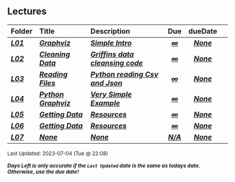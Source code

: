 ## Lectures

| Folder | Title | Description | Due | dueDate |  |
|:------|:------|:------|:-----:|:-----:|-----|
| ***<a href="https://github.com/rugbyprof/4883-Software-Tools/tree/master/Lectures/L01">L01</a>*** | ***<a href="https://github.com/rugbyprof/4883-Software-Tools/tree/master/Lectures/L01"> Graphviz </a>*** | ***<a href="https://github.com/rugbyprof/4883-Software-Tools/tree/master/Lectures/L01"> Simple Intro</a>*** | ***<a href="https://github.com/rugbyprof/4883-Software-Tools/tree/master/Lectures/L01"> ∞</a>*** | ***<a href="https://github.com/rugbyprof/4883-Software-Tools/tree/master/Lectures/L01">None</a>*** |  |
| ***<a href="https://github.com/rugbyprof/4883-Software-Tools/tree/master/Lectures/L02">L02</a>*** | ***<a href="https://github.com/rugbyprof/4883-Software-Tools/tree/master/Lectures/L02"> Cleaning Data </a>*** | ***<a href="https://github.com/rugbyprof/4883-Software-Tools/tree/master/Lectures/L02"> Griffins data cleansing code</a>*** | ***<a href="https://github.com/rugbyprof/4883-Software-Tools/tree/master/Lectures/L02"> ∞</a>*** | ***<a href="https://github.com/rugbyprof/4883-Software-Tools/tree/master/Lectures/L02">None</a>*** |  |
| ***<a href="https://github.com/rugbyprof/4883-Software-Tools/tree/master/Lectures/L03">L03</a>*** | ***<a href="https://github.com/rugbyprof/4883-Software-Tools/tree/master/Lectures/L03"> Reading Files </a>*** | ***<a href="https://github.com/rugbyprof/4883-Software-Tools/tree/master/Lectures/L03"> Python reading Csv and Json</a>*** | ***<a href="https://github.com/rugbyprof/4883-Software-Tools/tree/master/Lectures/L03"> ∞</a>*** | ***<a href="https://github.com/rugbyprof/4883-Software-Tools/tree/master/Lectures/L03">None</a>*** |  |
| ***<a href="https://github.com/rugbyprof/4883-Software-Tools/tree/master/Lectures/L04">L04</a>*** | ***<a href="https://github.com/rugbyprof/4883-Software-Tools/tree/master/Lectures/L04"> Python Graphviz </a>*** | ***<a href="https://github.com/rugbyprof/4883-Software-Tools/tree/master/Lectures/L04"> Very Simple Example</a>*** | ***<a href="https://github.com/rugbyprof/4883-Software-Tools/tree/master/Lectures/L04"> ∞</a>*** | ***<a href="https://github.com/rugbyprof/4883-Software-Tools/tree/master/Lectures/L04">None</a>*** |  |
| ***<a href="https://github.com/rugbyprof/4883-Software-Tools/tree/master/Lectures/L05">L05</a>*** | ***<a href="https://github.com/rugbyprof/4883-Software-Tools/tree/master/Lectures/L05"> Getting Data </a>*** | ***<a href="https://github.com/rugbyprof/4883-Software-Tools/tree/master/Lectures/L05"> Resources</a>*** | ***<a href="https://github.com/rugbyprof/4883-Software-Tools/tree/master/Lectures/L05"> ∞</a>*** | ***<a href="https://github.com/rugbyprof/4883-Software-Tools/tree/master/Lectures/L05">None</a>*** |  |
| ***<a href="https://github.com/rugbyprof/4883-Software-Tools/tree/master/Lectures/L06">L06</a>*** | ***<a href="https://github.com/rugbyprof/4883-Software-Tools/tree/master/Lectures/L06"> Getting Data </a>*** | ***<a href="https://github.com/rugbyprof/4883-Software-Tools/tree/master/Lectures/L06"> Resources</a>*** | ***<a href="https://github.com/rugbyprof/4883-Software-Tools/tree/master/Lectures/L06"> ∞</a>*** | ***<a href="https://github.com/rugbyprof/4883-Software-Tools/tree/master/Lectures/L06">None</a>*** |  |
| ***<a href="https://github.com/rugbyprof/4883-Software-Tools/tree/master/Lectures/L07">L07</a>*** | ***<a href="https://github.com/rugbyprof/4883-Software-Tools/tree/master/Lectures/L07">None</a>*** | ***<a href="https://github.com/rugbyprof/4883-Software-Tools/tree/master/Lectures/L07">None</a>*** | ***<a href="https://github.com/rugbyprof/4883-Software-Tools/tree/master/Lectures/L07">N/A</a>*** | ***<a href="https://github.com/rugbyprof/4883-Software-Tools/tree/master/Lectures/L07">None</a>*** |  |

<sup>Last Updated: 2023-07-04 (Tue @ 22:08)</sup> 

<sup>***Days Left is only accurate if the `Last Updated` date is the same as todays date. Otherwise, use the due date!***</sup> 